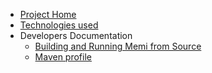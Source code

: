   * [Project Home](http://code.google.com/p/ebi-metagenomics/)
  * [Technologies used](TechnologiesUsed.md)
  * Developers Documentation
    * [Building and Running Memi from Source](HowToRunTheWebApplication.md)
    * [Maven profile](DevelopmentProfile.md)